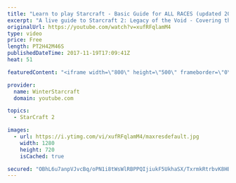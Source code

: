 ```yaml
---
title: "Learn to play Starcraft - Basic Guide for ALL RACES (updated 2017)"
excerpt: "A live guide to Starcraft 2: Legacy of the Void - Covering the basics and build orders for all of the races, and covering the important decisions to be made early in the game.  Not a step by step guide but a demonstration once you have the very basics of the units and races!"
originalUrl: https://youtube.com/watch?v=xufRFqlamM4
type: video
price: Free
length: PT2H42M46S
publishedDateTime: 2017-11-19T17:09:41Z
heat: 51

featuredContent: "<iframe width=\"800\" height=\"500\" frameborder=\"0\" src=\"https://www.youtube.com/embed/xufRFqlamM4\" allow=\"accelerometer; autoplay; encrypted-media; gyroscope; picture-in-picture\" allowfullscreen></iframe>"

provider:
  name: WinterStarcraft
  domain: youtube.com

topics:
  - StarCraft 2

images:
  - url: https://i.ytimg.com/vi/xufRFqlamM4/maxresdefault.jpg
    width: 1280
    height: 720
    isCached: true

secured: "OBhL6u7anpVJvcBq/oPN1i8tWsWlRBPPQIjiukF5UkhaSX/TxrmkRtrbvK8HBpwlTMINhbUEb2r1hBCtyVX2rHOu17OpsncaihkqJzfz/Ep60cthfJgotJ/P2nVjubTFIGyevt/Aj2oNlz1j4hEhHOZu2B9EKXVgLUAc7vUdiosn1AAbU0hOhr+o/Ir2BS+zBJIe2wQtPHEhwaY1/yUVGx1/dv7zyjdFx2AhpXdX8i/oDnovz4HMfjoNZw2pbvlEPER2tXq9aTj5E21I1V9S/3IUzyQ4J6JFcHj//QEIzGH08gEvH1OMDYjMzzPOo0hVIAMMLYpemHTaZFm0JRnlxbdFqDZGBcmazRFm0lVOMgnVPyehp0qYdBdcsYLGD6/0In3T/WjA+SY+tWj8J1Q/WjFKxQlkZ9rnmEpJ1IBMo5LUCJZKgZvqXqlBTHNE996r;CNJStLCpeTg7E6NUIdufEA=="
---
```



